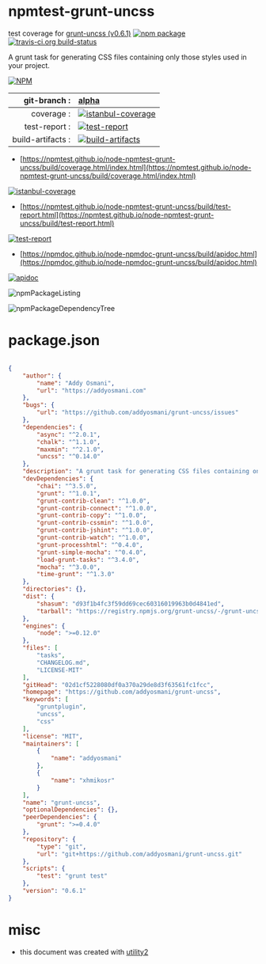 # npmtest-grunt-uncss

test coverage for  [grunt-uncss (v0.6.1)](https://github.com/addyosmani/grunt-uncss)  [![npm package](https://img.shields.io/npm/v/npmtest-grunt-uncss.svg?style=flat-square)](https://www.npmjs.org/package/npmtest-grunt-uncss) [![travis-ci.org build-status](https://api.travis-ci.org/npmtest/node-npmtest-grunt-uncss.svg)](https://travis-ci.org/npmtest/node-npmtest-grunt-uncss)

A grunt task for generating CSS files containing only those styles used in your project.

[![NPM](https://nodei.co/npm/grunt-uncss.png?downloads=true&downloadRank=true&stars=true)](https://www.npmjs.com/package/grunt-uncss)

| git-branch : | [alpha](https://github.com/npmtest/node-npmtest-grunt-uncss/tree/alpha)|
|--:|:--|
| coverage : | [![istanbul-coverage](https://npmtest.github.io/node-npmtest-grunt-uncss/build/coverage.badge.svg)](https://npmtest.github.io/node-npmtest-grunt-uncss/build/coverage.html/index.html)|
| test-report : | [![test-report](https://npmtest.github.io/node-npmtest-grunt-uncss/build/test-report.badge.svg)](https://npmtest.github.io/node-npmtest-grunt-uncss/build/test-report.html)|
| build-artifacts : | [![build-artifacts](https://npmtest.github.io/node-npmtest-grunt-uncss/glyphicons_144_folder_open.png)](https://github.com/npmtest/node-npmtest-grunt-uncss/tree/gh-pages/build)|

- [https://npmtest.github.io/node-npmtest-grunt-uncss/build/coverage.html/index.html](https://npmtest.github.io/node-npmtest-grunt-uncss/build/coverage.html/index.html)

[![istanbul-coverage](https://npmtest.github.io/node-npmtest-grunt-uncss/build/screenCapture.buildCi.browser.%252Ftmp%252Fbuild%252Fcoverage.lib.html.png)](https://npmtest.github.io/node-npmtest-grunt-uncss/build/coverage.html/index.html)

- [https://npmtest.github.io/node-npmtest-grunt-uncss/build/test-report.html](https://npmtest.github.io/node-npmtest-grunt-uncss/build/test-report.html)

[![test-report](https://npmtest.github.io/node-npmtest-grunt-uncss/build/screenCapture.buildCi.browser.%252Ftmp%252Fbuild%252Ftest-report.html.png)](https://npmtest.github.io/node-npmtest-grunt-uncss/build/test-report.html)

- [https://npmdoc.github.io/node-npmdoc-grunt-uncss/build/apidoc.html](https://npmdoc.github.io/node-npmdoc-grunt-uncss/build/apidoc.html)

[![apidoc](https://npmdoc.github.io/node-npmdoc-grunt-uncss/build/screenCapture.buildCi.browser.%252Ftmp%252Fbuild%252Fapidoc.html.png)](https://npmdoc.github.io/node-npmdoc-grunt-uncss/build/apidoc.html)

![npmPackageListing](https://npmtest.github.io/node-npmtest-grunt-uncss/build/screenCapture.npmPackageListing.svg)

![npmPackageDependencyTree](https://npmtest.github.io/node-npmtest-grunt-uncss/build/screenCapture.npmPackageDependencyTree.svg)



# package.json

```json

{
    "author": {
        "name": "Addy Osmani",
        "url": "https://addyosmani.com"
    },
    "bugs": {
        "url": "https://github.com/addyosmani/grunt-uncss/issues"
    },
    "dependencies": {
        "async": "^2.0.1",
        "chalk": "^1.1.0",
        "maxmin": "^2.1.0",
        "uncss": "^0.14.0"
    },
    "description": "A grunt task for generating CSS files containing only those styles used in your project.",
    "devDependencies": {
        "chai": "^3.5.0",
        "grunt": "^1.0.1",
        "grunt-contrib-clean": "^1.0.0",
        "grunt-contrib-connect": "^1.0.0",
        "grunt-contrib-copy": "^1.0.0",
        "grunt-contrib-cssmin": "^1.0.0",
        "grunt-contrib-jshint": "^1.0.0",
        "grunt-contrib-watch": "^1.0.0",
        "grunt-processhtml": "^0.4.0",
        "grunt-simple-mocha": "^0.4.0",
        "load-grunt-tasks": "^3.4.0",
        "mocha": "^3.0.0",
        "time-grunt": "^1.3.0"
    },
    "directories": {},
    "dist": {
        "shasum": "d93f1b4fc3f59dd69cec60316019963b0d4841ed",
        "tarball": "https://registry.npmjs.org/grunt-uncss/-/grunt-uncss-0.6.1.tgz"
    },
    "engines": {
        "node": ">=0.12.0"
    },
    "files": [
        "tasks",
        "CHANGELOG.md",
        "LICENSE-MIT"
    ],
    "gitHead": "02d1cf5228080df0a370a29de8d3f63561fc1fcc",
    "homepage": "https://github.com/addyosmani/grunt-uncss",
    "keywords": [
        "gruntplugin",
        "uncss",
        "css"
    ],
    "license": "MIT",
    "maintainers": [
        {
            "name": "addyosmani"
        },
        {
            "name": "xhmikosr"
        }
    ],
    "name": "grunt-uncss",
    "optionalDependencies": {},
    "peerDependencies": {
        "grunt": ">=0.4.0"
    },
    "repository": {
        "type": "git",
        "url": "git+https://github.com/addyosmani/grunt-uncss.git"
    },
    "scripts": {
        "test": "grunt test"
    },
    "version": "0.6.1"
}
```



# misc
- this document was created with [utility2](https://github.com/kaizhu256/node-utility2)
